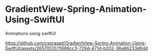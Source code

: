 # GradientView-Spring-Animation-Using-SwiftUI
Animations using swiftUI



https://github.com/csprasad/GradientView-Spring-Animation-Using-SwiftUI/assets/26570512/11686cc3-729d-471d-b202-36a86233d6dd

